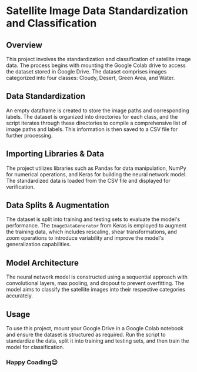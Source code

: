 # Satellite Image Data Standardization and Classification

## Overview

This project involves the standardization and classification of satellite image data. The process begins with mounting the Google Colab drive to access the dataset stored in Google Drive. The dataset comprises images categorized into four classes: Cloudy, Desert, Green Area, and Water.

## Data Standardization

An empty dataframe is created to store the image paths and corresponding labels. The dataset is organized into directories for each class, and the script iterates through these directories to compile a comprehensive list of image paths and labels. This information is then saved to a CSV file for further processing.

## Importing Libraries & Data

The project utilizes libraries such as Pandas for data manipulation, NumPy for numerical operations, and Keras for building the neural network model. The standardized data is loaded from the CSV file and displayed for verification.

## Data Splits & Augmentation

The dataset is split into training and testing sets to evaluate the model's performance. The `ImageDataGenerator` from Keras is employed to augment the training data, which includes rescaling, shear transformations, and zoom operations to introduce variability and improve the model's generalization capabilities.

## Model Architecture

The neural network model is constructed using a sequential approach with convolutional layers, max pooling, and dropout to prevent overfitting. The model aims to classify the satellite images into their respective categories accurately.

## Usage

To use this project, mount your Google Drive in a Google Colab notebook and ensure the dataset is structured as required. Run the script to standardize the data, split it into training and testing sets, and then train the model for classification.

### Happy Coading😊
